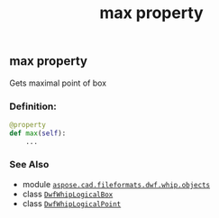 ﻿---
title: max property
second_title: Aspose.CAD for Python via .NET API References
description: 
type: docs
weight: 30
url: /aspose.cad.fileformats.dwf.whip.objects/dwfwhiplogicalbox/max/
is_root: false
---

## max property


Gets maximal point of box
### Definition:
```python
@property
def max(self):
    ...
```

### See Also
* module [`aspose.cad.fileformats.dwf.whip.objects`](../../)
* class [`DwfWhipLogicalBox`](/cad/python-net/aspose.cad.fileformats.dwf.whip.objects/dwfwhiplogicalbox)
* class [`DwfWhipLogicalPoint`](/cad/python-net/aspose.cad.fileformats.dwf.whip.objects/dwfwhiplogicalpoint)
